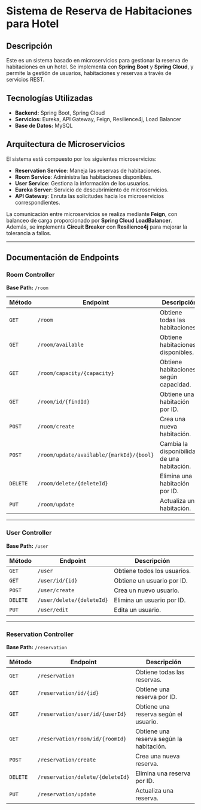 # Sistema de Reserva de Habitaciones para Hotel

## Descripción
Este es un sistema basado en microservicios para gestionar la reserva de habitaciones en un hotel. Se implementa con **Spring Boot** y **Spring Cloud**, y permite la gestión de usuarios, habitaciones y reservas a través de servicios REST.

## Tecnologías Utilizadas
- **Backend:** Spring Boot, Spring Cloud
- **Servicios:** Eureka, API Gateway, Feign, Resilience4j, Load Balancer
- **Base de Datos:** MySQL

## Arquitectura de Microservicios
El sistema está compuesto por los siguientes microservicios:
- **Reservation Service**: Maneja las reservas de habitaciones.
- **Room Service**: Administra las habitaciones disponibles.
- **User Service**: Gestiona la información de los usuarios.
- **Eureka Server**: Servicio de descubrimiento de microservicios.
- **API Gateway**: Enruta las solicitudes hacia los microservicios correspondientes.

La comunicación entre microservicios se realiza mediante **Feign**, con balanceo de carga proporcionado por **Spring Cloud LoadBalancer**. Además, se implementa **Circuit Breaker** con **Resilience4j** para mejorar la tolerancia a fallos.

---

## Documentación de Endpoints

### Room Controller

**Base Path:** `/room`

| Método | Endpoint | Descripción |
|---------|---------|-------------|
| `GET` | `/room` | Obtiene todas las habitaciones. |
| `GET` | `/room/available` | Obtiene habitaciones disponibles. |
| `GET` | `/room/capacity/{capacity}` | Obtiene habitaciones según capacidad. |
| `GET` | `/room/id/{findId}` | Obtiene una habitación por ID. |
| `POST` | `/room/create` | Crea una nueva habitación. |
| `POST` | `/room/update/available/{markId}/{bool}` | Cambia la disponibilidad de una habitación. |
| `DELETE` | `/room/delete/{deleteId}` | Elimina una habitación por ID. |
| `PUT` | `/room/update` | Actualiza una habitación. |

---

### User Controller

**Base Path:** `/user`

| Método | Endpoint | Descripción |
|---------|---------|-------------|
| `GET` | `/user` | Obtiene todos los usuarios. |
| `GET` | `/user/id/{id}` | Obtiene un usuario por ID. |
| `POST` | `/user/create` | Crea un nuevo usuario. |
| `DELETE` | `/user/delete/{deleteId}` | Elimina un usuario por ID. |
| `PUT` | `/user/edit` | Edita un usuario. |

---

### Reservation Controller

**Base Path:** `/reservation`

| Método | Endpoint | Descripción |
|---------|---------|-------------|
| `GET` | `/reservation` | Obtiene todas las reservas. |
| `GET` | `/reservation/id/{id}` | Obtiene una reserva por ID. |
| `GET` | `/reservation/user/id/{userId}` | Obtiene una reserva según el usuario. |
| `GET` | `/reservation/room/id/{roomId}` | Obtiene una reserva según la habitación. |
| `POST` | `/reservation/create` | Crea una nueva reserva. |
| `DELETE` | `/reservation/delete/{deleteId}` | Elimina una reserva por ID. |
| `PUT` | `/reservation/update` | Actualiza una reserva. |

